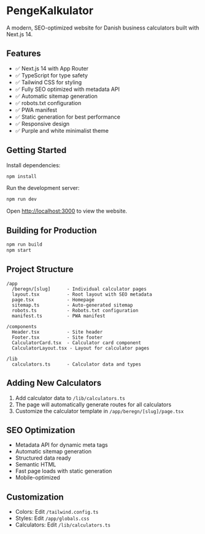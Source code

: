 # PengeKalkulator

A modern, SEO-optimized website for Danish business calculators built with Next.js 14.

## Features

- ✅ Next.js 14 with App Router
- ✅ TypeScript for type safety
- ✅ Tailwind CSS for styling
- ✅ Fully SEO optimized with metadata API
- ✅ Automatic sitemap generation
- ✅ robots.txt configuration
- ✅ PWA manifest
- ✅ Static generation for best performance
- ✅ Responsive design
- ✅ Purple and white minimalist theme

## Getting Started

Install dependencies:
```bash
npm install
```

Run the development server:
```bash
npm run dev
```

Open [http://localhost:3000](http://localhost:3000) to view the website.

## Building for Production

```bash
npm run build
npm start
```

## Project Structure

```
/app
  /beregn/[slug]      - Individual calculator pages
  layout.tsx          - Root layout with SEO metadata
  page.tsx            - Homepage
  sitemap.ts          - Auto-generated sitemap
  robots.ts           - Robots.txt configuration
  manifest.ts         - PWA manifest

/components
  Header.tsx          - Site header
  Footer.tsx          - Site footer
  CalculatorCard.tsx  - Calculator card component
  CalculatorLayout.tsx - Layout for calculator pages

/lib
  calculators.ts      - Calculator data and types
```

## Adding New Calculators

1. Add calculator data to `/lib/calculators.ts`
2. The page will automatically generate routes for all calculators
3. Customize the calculator template in `/app/beregn/[slug]/page.tsx`

## SEO Optimization

- Metadata API for dynamic meta tags
- Automatic sitemap generation
- Structured data ready
- Semantic HTML
- Fast page loads with static generation
- Mobile-optimized

## Customization

- Colors: Edit `/tailwind.config.ts`
- Styles: Edit `/app/globals.css`
- Calculators: Edit `/lib/calculators.ts`
